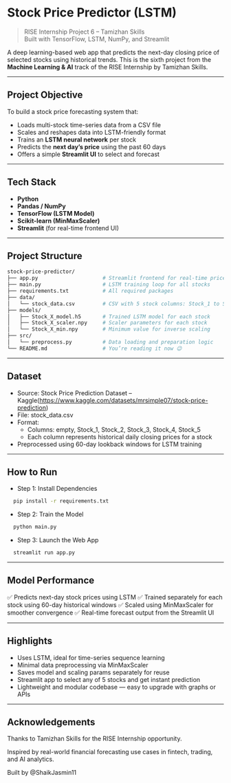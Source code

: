 #  Stock Price Predictor (LSTM)

> RISE Internship Project 6 – Tamizhan Skills  
> Built with TensorFlow, LSTM, NumPy, and Streamlit

A deep learning-based web app that predicts the next-day closing price of selected stocks using historical trends. This is the sixth project from the **Machine Learning & AI** track of the RISE Internship by Tamizhan Skills.

---

##  Project Objective

To build a stock price forecasting system that:
  - Loads multi-stock time-series data from a CSV file
  - Scales and reshapes data into LSTM-friendly format
  - Trains an **LSTM neural network** per stock
  - Predicts the **next day’s price** using the past 60 days
  - Offers a simple **Streamlit UI** to select and forecast

---

##  Tech Stack

- **Python**
- **Pandas / NumPy**
- **TensorFlow (LSTM Model)**
- **Scikit-learn (MinMaxScaler)**
- **Streamlit** (for real-time frontend UI)

---

##  Project Structure

```bash
stock-price-predictor/
├── app.py                     # Streamlit frontend for real-time price prediction
├── main.py                    # LSTM training loop for all stocks
├── requirements.txt           # All required packages
├── data/
│   └── stock_data.csv         # CSV with 5 stock columns: Stock_1 to Stock_5
├── models/
│   ├── Stock_X_model.h5       # Trained LSTM model for each stock
│   ├── Stock_X_scaler.npy     # Scaler parameters for each stock
│   └── Stock_X_min.npy        # Minimum value for inverse scaling
├── src/
│   └── preprocess.py          # Data loading and preparation logic
└── README.md                  # You’re reading it now 😉
```

---

## Dataset

- Source: Stock Price Prediction Dataset – Kaggle(https://www.kaggle.com/datasets/mrsimple07/stock-price-prediction)
- File: stock_data.csv
- Format:
   - Columns: empty, Stock_1, Stock_2, Stock_3, Stock_4, Stock_5
   - Each column represents historical daily closing prices for a stock
- Preprocessed using 60-day lookback windows for LSTM training

---

## How to Run

- Step 1: Install Dependencies
  
```bash
  pip install -r requirements.txt
```

- Step 2: Train the Model
  
```bash
  python main.py
```

- Step 3: Launch the Web App
  
```bash
  streamlit run app.py
```

  ---

## Model Performance

✅ Predicts next-day stock prices using LSTM
✅ Trained separately for each stock using 60-day historical windows
✅ Scaled using MinMaxScaler for smoother convergence
✅ Real-time forecast output from the Streamlit UI

---

## Highlights

- Uses LSTM, ideal for time-series sequence learning
- Minimal data preprocessing via MinMaxScaler
- Saves model and scaling params separately for reuse
- Streamlit app to select any of 5 stocks and get instant prediction
- Lightweight and modular codebase — easy to upgrade with graphs or APIs
  
---

## Acknowledgements

Thanks to Tamizhan Skills for the RISE Internship opportunity.

Inspired by real-world financial forecasting use cases in fintech, trading, and AI analytics.

Built by @ShaikJasmin11
